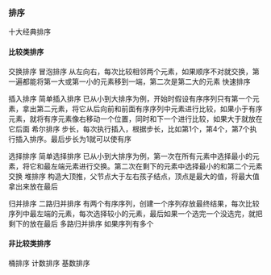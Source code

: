 ### 排序

十大经典排序

#### 比较类排序

交换排序
  冒泡排序
     从左向右，每次比较相邻两个元素，如果顺序不对就交换，第一遍都能将第一大或第一小的元素移到一端，第二次是第二大的元素
  快速排序
      
插入排序
  简单插入排序
     已从小到大排序为例，开始时假设有序序列只有第一个元素，拿出第二元素，将它从后向前和前面有序序列中元素进行比较，如果小于有序元素，就将有序元素像右移动一个位置，同时和下一个进行比较，如果大于就放在它后面
  希尔排序
     步长，每次执行插入，根据步长，比如第1个，第4个，第7个执行插入排序。最后步长为1就可以使有序

选择排序
  简单选择排序
     已从小到大排序为例，第一次在所有元素中选择最小的元素，将它和最左端元素进行交换。第二次在剩下的元素中选择最小的和第二个元素交换
  堆排序
     构造大顶推，父节点大于左右孩子结点，顶点是最大的值，将最大值拿出来放在最后
     
归并排序
  二路归并排序
     有两个有序序列，创建一个序列存放最终结果，每次比较序列中最左端的元素，每次选择较小的元素，最后如果一个选完一个没选完，就把剩下的放在最后
  多路归并排序
     如果序列有多个

#### 非比较类排序

  桶排序
  计数排序
  基数排序
